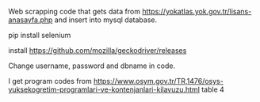 Web scrapping code that gets data from https://yokatlas.yok.gov.tr/lisans-anasayfa.php and insert into mysql database.

pip install selenium

install https://github.com/mozilla/geckodriver/releases

Change username, password and dbname in code.

I get program codes from https://www.osym.gov.tr/TR,1476/osys-yuksekogretim-programlari-ve-kontenjanlari-kilavuzu.html table 4
